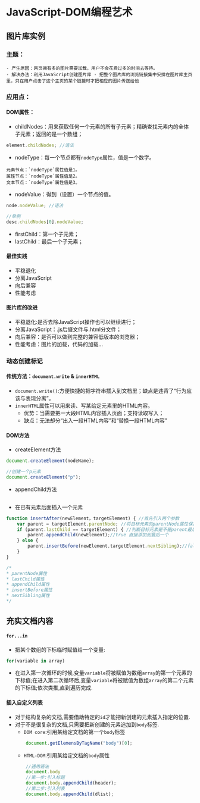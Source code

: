 # JavaScript-DOM编程艺术
## 图片库实例
### 主题：
    - 产生原因：网页拥有多的图片需要加载，用户不会花费过多的时间去等待。
    - 解决办法：利用JavaScript创建图片库 - 把整个图片库的浏览链接集中安排在图片库主页里，只在用户点击了这个主页的某个链接时才把相应的图片传送给他

### 应用点：
#### DOM属性：
- childNodes：用来获取任何一个元素的所有子元素；精确查找元素内的全体子元素；返回的是一个数组；
```javascript
element.childNodes; //语法
```
- nodeType：每一个节点都有`nodeType`属性，值是一个数字。
```
元素节点：`nodeType`属性值是1。
属性节点：`nodeType`属性值是2。
文本节点：`nodeType`属性值是3。
```
- nodeValue：得到（设置）一个节点的值。
```javascript
node.nodeValue; //语法

//举例
desc.childNodes[0].nodeValue;
```
- firstChild：第一个子元素；
- lastChild：最后一个子元素；
#### 最佳实践
- 平稳退化
- 分离JavaScript
- 向后兼容
- 性能考虑
#### 图片库的改进
- 平稳退化:是否去除JavaScript操作也可以继续进行；
- 分离JavaScript：.js后缀文件与.html分文件；
- 向后兼容：是否可以做到完整的兼容低版本的浏览器；
- 性能考虑：图片的加载，代码的加载...
### 动态创建标记
#### 传统方法：`document.write` & `innerHTML`
- `document.write()`:方便快捷的把字符串插入到文档里；缺点是违背了“行为应该与表现分离”。
- `innerHTML`属性可以用来读、写某给定元素里的HTML内容。
    - 优势：当需要把一大段HTML内容插入页面；支持读取写入；
    - 缺点：无法却分“出入一段HTML内容”和“替换一段HTML内容”
#### DOM方法
- createElement方法
```javascript
document.createElement(nodeName);

//创建一个p元素
document.createElement("p");
```    

- appendChild方法
```javascript

```
- 在已有元素后面插入一个元素
```javascript
function insertAfter(newElement，targetElement) { //首先引入两个参数
    var parent = targetElement.parentNode; //将目标元素的parentNode属性保存在parent内
    if (parent.lastChild == targetElement) { //判断目标元素是不是parent最后一个元素
        parent.appendChild(newElement);//true 直接添加到最后一个
    } else {
        parent.insertBefore(newElement,targetElement.nextSibling);//false 新元素插入目标元素和目标元素的下一个兄弟元素
    }
}

/*
* parentNode属性
* lastChild属性
* appendChild属性
* insertBefore属性
* nextSibling属性
*/
```

## 充实文档内容
#### `for...in`
- 把某个数组的下标临时赋值给一个变量:
```JavaScript
for(variable in array)
```
- 在进入第一次循环的时候,变量`variable`将被赋值为数组`array`的第一个元素的下标值;在进入第二次循环后,变量`variable`将被赋值为数组`array`的第二个元素的下标值;依次类推,直到遍历完成.

#### 插入自定义列表
- 对于结构复杂的文档,需要借助特定的`id`才能把新创建的元素插入指定的位置.
- 对于不是很复杂的文档,只需要把新创建的元素追加到`body`标签.
    - `DOM core`:引用某给定文档的第一个`body`标签
    ```JavaScript
        document.getElemensByTagName("body")[0];
    ```
    - `HTML-DOM`:引用某给定文档的`body`属性
    ```JavaScript
        //通用语法
        document.body
        //第一步:引入标题
        document.body.appendChild(header);
        //第二步:引入列表
        document.body.appendChild(dlist);
    ```